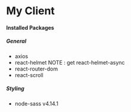 # My Client

#### Installed Packages

##### General

* axios
* react-helmet NOTE : get react-helmet-async
* react-router-dom
* react-scroll

##### Styling

* node-sass v4.14.1
